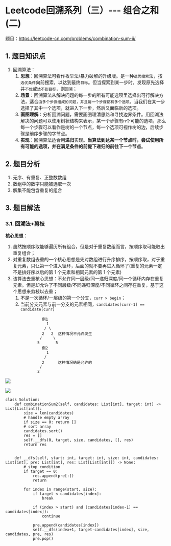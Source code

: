 <h1>Leetcode回溯系列（三）--- 组合之和(二)</h1>

题目：<https://leetcode-cn.com/problems/combination-sum-ii/>

<h2>1. 题目知识点</h2>

1. 回溯算法：
    1. **思想**：回溯算法可看作枚举法/暴力破解的升级版。是一种`选优搜索`法，按`选优条件`向前搜索，以达到最终`目标`。但当探索到某一步时，发现原先选择并`不优`或`达不到目标`，则`回溯`；
    2. **场景**：回溯算法从解决问题的每一步的所有可能选项里选择出可行解决方法，适合`由多个步骤组成的问题，并且每一个步骤都有多个选项`。当我们在某一步选择了其中一个选项，就进入下一步，然后又面临新的选项。
    3. **画图理解**：分析回溯问题，需要画图理清思路和寻找边界条件。用回溯法解决的问题可以使用树状结构来表示，某一个步骤有n个可能的选项，那么每一个步骤可以看作是树的一个节点，每一个选项可视作树的边，后续步骤是前序步骤的字节点。
    4. **实现**：回溯算法适合用**递归**实现。**当算法到达某一个节点时，尝试使用所有可能的选项，并在满足条件的前提下递归的前往下一个节点**。


<h2>2. 题目分析</h2>

1. 无序、有重复、正整数数组
2. 数组中的数字只能被选取一次
3. 解集不能包含重复的组合

<h2>3. 题目解法</h2>

<h3>3.1. 回溯法+剪枝</h3>

**核心思想**：

1. 虽然按顺序取能够遍历所有组合，但是对于重复数组而言，按顺序取可能取出重复组合；
2. 对重复数组去重的一个核心思想是先对数组进行升序排序，按顺序取，对于重复元素，只让第一个进入循环，后面的就不要再进入循环了(重复的元素一定不是排好序以后的第 1 个元素和相同元素的第 1 个元素)
3. 该算法去重核心思想：不允许同一层级/同一递归深度/同一个循环内存在重复元素。但是却允许了不同层级/不同递归深度/不同循环之间存在重复，基于这个思想来剪枝以去重；
    1. 不是一次循环/一层级的第一个分支，`curr > begin`；
    2. 当前分支元素与前一分支的元素相同，`candidates[curr-1] == candidate[curr]`


```
                例1
                  1
                 / \
                2   2  这种情况不允许发生 
               /     \
              5       5
                例2
                  1
                 /
                2      这种情况确是允许的
               /
              2  
```

![](https://pic.leetcode-cn.com/a470bcb582807c465ec03accfb29f204caab1438750e6fc5b029eb22700d7079-40-2.png)

![](https://pic.leetcode-cn.com/905c5e4df393a43890932903a5234e51048bc9a0a3aa7f3fc4fb0a65535e6a0b-40-3.png)

```
class Solution:
    def combinationSum2(self, candidates: List[int], target: int) -> List[List[int]]:
        size = len(candidates)
        # handle empty array
        if size == 0: return []
        # sort array
        candidates.sort()
        res = []
        self.__dfs(0, target, size, candidates, [], res)
        return res

    
    def __dfs(self, start: int, target: int, size: int, candidates: List[int], pre: List[int], res: List[List[int]]) -> None:
        # stop condition
        if target == 0:
            res.append(pre[:])
            return
        
        for index in range(start, size):
            if target < candidates[index]:
                break
            
            if (index > start) and (candidates[index-1] == candidates[index]):
                continue
            
            pre.append(candidates[index])
            self.__dfs(index+1, target-candidates[index], size, candidates, pre, res)
            pre.pop()

```